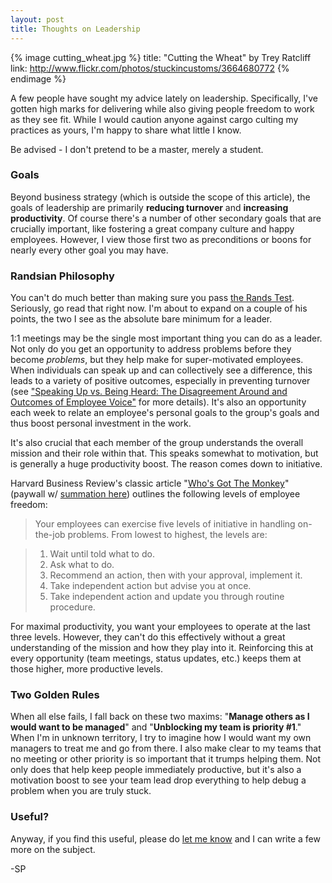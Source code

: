 ```yaml
---
layout: post
title: Thoughts on Leadership
---
```


{% image cutting_wheat.jpg %}
  title: "Cutting the Wheat" by Trey Ratcliff
  link: http://www.flickr.com/photos/stuckincustoms/3664680772
{% endimage %}

A few people have sought my advice lately on leadership. Specifically, I've gotten high marks for delivering while also giving people freedom to work as they see fit. While I would caution anyone against cargo culting my practices as yours, I'm happy to share what little I know. 

Be advised - I don't pretend to be a master, merely a student.

### Goals

Beyond business strategy (which is outside the scope of this article), the goals of leadership are primarily **reducing turnover** and **increasing productivity**. Of course there's a number of other secondary goals that are crucially important, like fostering a great company culture and happy employees. However, I view those first two as preconditions or boons for nearly every other goal you may have.

### Randsian Philosophy

You can't do much better than making sure you pass [the Rands Test](http://www.randsinrepose.com/archives/2011/10/11/the_rands_test.html). Seriously, go read that right now. I'm about to expand on a couple of his points, the two I see as the absolute bare minimum for a leader.

1:1 meetings may be the single most important thing you can do as a leader. Not only do you get an opportunity to address problems before they become _problems_, but they help make for super-motivated employees. When individuals can speak up and can collectively see a difference, this leads to a variety of positive outcomes, especially in preventing turnover (see ["Speaking Up vs. Being Heard: The Disagreement Around and Outcomes of Employee Voice"](http://orgsci.journal.informs.org/content/early/2012/03/15/orsc.1110.0732.abstract) for more details). It's also an opportunity each week to relate an employee's personal goals to the group's goals and thus boost personal investment in the work.

It's also crucial that each member of the group understands the overall mission and their role within that. This speaks somewhat to motivation, but is generally a huge productivity boost. The reason comes down to initiative.

Harvard Business Review's classic article "[Who's Got The Monkey](http://hbr.org/product/management-time-who-s-got-the-monkey/an/99609-PDF-ENG)" (paywall w/ [summation here](http://www.businessweek.com/stories/2007-11-26/management-time-whos-got-the-monkey-businessweek-business-news-stock-market-and-financial-advice)) outlines the following levels of employee freedom:

> Your employees can exercise five levels of initiative in handling on-the-job problems. From lowest to highest, the levels are:

> 1. Wait until told what to do.
> 2. Ask what to do.
> 3. Recommend an action, then with your approval, implement it.
> 4. Take independent action but advise you at once. 
> 5. Take independent action and update you through routine procedure.

For maximal productivity, you want your employees to operate at the last three levels. However, they can't do this effectively without a great understanding of the mission and how they play into it. Reinforcing this at every opportunity (team meetings, status updates, etc.) keeps them at those higher, more productive levels.

### Two Golden Rules

When all else fails, I fall back on these two maxims: "**Manage others as I would want to be managed**" and "**Unblocking my team is priority #1**." When I'm in unknown territory, I try to imagine how I would want my own managers to treat me and go from there. I also make clear to my teams that no meeting or other priority is so important that it trumps helping them. Not only does that help keep people immediately productive, but it's also a motivation boost to see your team lead drop everything to help debug a problem when you are truly stuck.

### Useful?

Anyway, if you find this useful, please do [let me know](http://spparker.com/contact.html) and I can write a few more on the subject.

-SP
